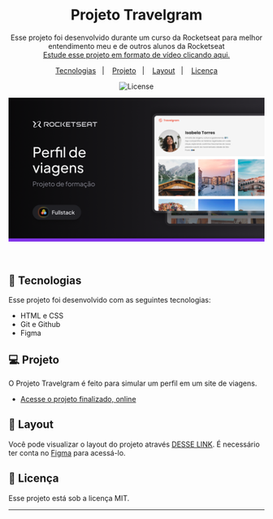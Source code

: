 <h1 align="center"> Projeto Travelgram </h1>

<p align="center">
Esse projeto foi desenvolvido durante um curso da Rocketseat para melhor entendimento meu e de outros alunos da Rocketseat <br/>
<a href="https://app.rocketseat.com.br/classroom/avancando-no-html-e-css-2/group/projeto-travelgram/lesson/apresentando-o-projeto-4">Estude esse projeto em formato de vídeo clicando aqui.</a>
</p>

<p align="center">
  <a href="#-tecnologias">Tecnologias</a>&nbsp;&nbsp;&nbsp;|&nbsp;&nbsp;&nbsp;
  <a href="#-projeto">Projeto</a>&nbsp;&nbsp;&nbsp;|&nbsp;&nbsp;&nbsp;
  <a href="#-layout">Layout</a>&nbsp;&nbsp;&nbsp;|&nbsp;&nbsp;&nbsp;
  <a href="#memo-licença">Licença</a>
</p>

<p align="center">
  <img alt="License" src="https://img.shields.io/static/v1?label=license&message=MIT&color=49AA26&labelColor=000000">
</p>

<p align="center">
  <img alt="Preview do projeto" src=".github/Preview.png">
</p>

<br>

## 🚀 Tecnologias

Esse projeto foi desenvolvido com as seguintes tecnologias:

- HTML e CSS
- Git e Github
- Figma

## 💻 Projeto

O Projeto Travelgram é feito para simular um perfil em um site de viagens.

- [Acesse o projeto finalizado, online](https://sr-cheikh.github.io/Projeto-Telegram/)

## 🔖 Layout

Você pode visualizar o layout do projeto através [DESSE LINK](https://www.figma.com/design/1kAHtivpu9diTTulZYwQmf/Perfil-de-viagens-(Community)-(Copy)?node-id=0-1&t=EHELS3663s2kA1nb-0). É necessário ter conta no [Figma](https://figma.com) para acessá-lo.

## :memo: Licença

Esse projeto está sob a licença MIT.

---